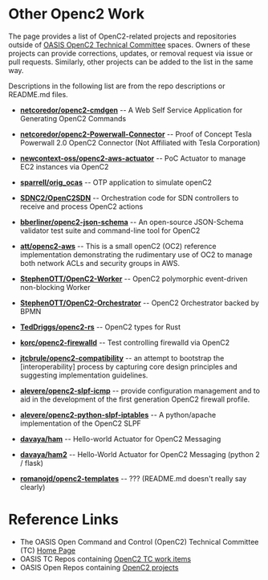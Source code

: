 # Other Openc2 Work
The page provides a list of OpenC2-related projects and repositories outside of [OASIS OpenC2 Technical Committee](https://www.oasis-open.org/committees/tc_home.php?wg_abbrev=openc2) spaces. Owners of these projects can provide corrections, updates, or removal request via issue or pull requests. Similarly, other projects can be added to the list in the same way.

Descriptions in the following list are from the repo descriptions or README.md files.

* [**netcoredor/openc2-cmdgen**](https://github.com/netcoredor/openc2-cmdgen) -- A Web Self Service Application for Generating OpenC2 Commands

* [**netcoredor/openc2-Powerwall-Connector**](https://github.com/netcoredor/openc2-Powerwall-Connector) -- Proof of Concept Tesla Powerwall 2.0 OpenC2 Connector (Not Affiliated with Tesla Corporation) 

* [**newcontext-oss/openc2-aws-actuator**](https://github.com/newcontext-oss/openc2-aws-actuator) -- PoC Actuator to manage EC2 instances via OpenC2
 

* [**sparrell/orig_ocas**](https://github.com/sparrell/orig_ocas) -- OTP application to simulate openC2
 

* [**SDNC2/OpenC2SDN**](https://github.com/SDNC2/OpenC2SDN) -- Orchestration code for SDN controllers to receive and process OpenC2 actions
 

* [**bberliner/openc2-json-schema**](https://github.com/bberliner/openc2-json-schema) -- An open-source JSON-Schema validator test suite and command-line tool for OpenC2
 

* [**att/openc2-aws**](https://github.com/att/openc2-aws) -- This is a small openC2 (OC2) reference implementation demonstrating the rudimentary use of OC2 to manage both network ACLs and security groups in AWS.
 

* [**StephenOTT/OpenC2-Worker**](https://github.com/StephenOTT/OpenC2-Worker) -- OpenC2 polymorphic event-driven non-blocking Worker
 

* [**StephenOTT/OpenC2-Orchestrator**](https://github.com/StephenOTT/OpenC2-Orchestrator) -- OpenC2 Orchestrator backed by BPMN
 

* [**TedDriggs/openc2-rs**](https://github.com/TedDriggs/openc2-rs) -- OpenC2 types for Rust
 

* [**korc/openc2-firewalld**](https://github.com/korc/openc2-firewalld) -- Test controlling firewalld via OpenC2
 

* [**jtcbrule/openc2-compatibility**](https://github.com/jtcbrule/openc2-compatibility) -- an attempt to bootstrap the [interoperability] process by capturing core design principles and suggesting implementation guidelines.
 

* [**alevere/openc2-slpf-icmp**](https://github.com/alevere/openc2-slpf-icmp) -- provide configuration management and to aid in the development of the first generation OpenC2 firewall profile.
 

* [**alevere/openc2-python-slpf-iptables**](https://github.com/alevere/openc2-python-slpf-iptables) -- A python/apache implementation of the OpenC2 SLPF
 

* [**davaya/ham**](https://github.com/davaya/ham) -- Hello-world Actuator for OpenC2 Messaging
 

* [**davaya/ham2**](https://github.com/davaya/ham2) -- Hello-World Actuator for OpenC2 Messaging (python 2 / flask)
 

* [**romanojd/openc2-templates**](https://github.com/romanojd/openc2-templates) -- ??? (README.md doesn't really say clearly)
 


# Reference Links
* The OASIS Open Command and Control (OpenC2) Technical Committee (TC) [Home Page](https://www.oasis-open.org/committees/openc2)
* OASIS TC Repos containing [OpenC2 TC work items](https://github.com/oasis-tcs?utf8=%E2%9C%93&q=openc2&type=&language=)
* OASIS Open Repos containing [OpenC2 projects](https://github.com/oasis-open?utf8=%E2%9C%93&q=openc2-&type=&language=)
